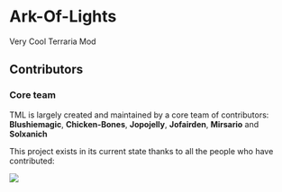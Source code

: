 # Ark-Of-Lights
Very Cool Terraria Mod

## Contributors
### Core team
TML is largely created and maintained by a core team of contributors: **Blushiemagic**, **Chicken-Bones**, **Jopojelly**, **Jofairden**, **Mirsario** and **Solxanich**

This project exists in its current state thanks to all the people who have contributed:

<a href="https://github.com/rafaelkamv/Ark-Of-Lights/graphs/contributors">
<img src="https://opencollective.com/ark-of-lights/contributors.svg?width=890&button=false" />
</a>

